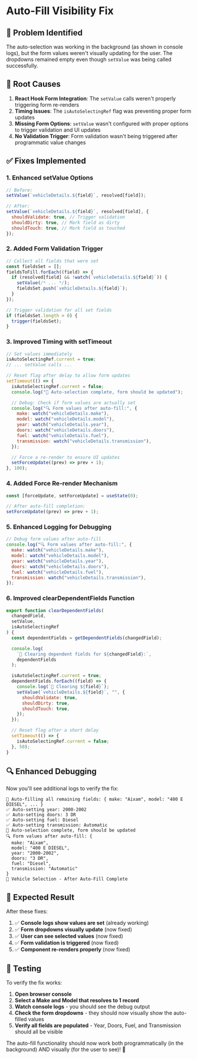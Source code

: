 # Auto-Fill Visibility Fix

## 🐛 Problem Identified

The auto-selection was working in the background (as shown in console logs), but the form values weren't visually updating for the user. The dropdowns remained empty even though `setValue` was being called successfully.

## 🔧 Root Causes

1. **React Hook Form Integration**: The `setValue` calls weren't properly triggering form re-renders
2. **Timing Issues**: The `isAutoSelectingRef` flag was preventing proper form updates
3. **Missing Form Options**: `setValue` wasn't configured with proper options to trigger validation and UI updates
4. **No Validation Trigger**: Form validation wasn't being triggered after programmatic value changes

## ✅ Fixes Implemented

### 1. **Enhanced setValue Options**

```javascript
// Before:
setValue(`vehicleDetails.${field}`, resolved[field]);

// After:
setValue(`vehicleDetails.${field}`, resolved[field], {
  shouldValidate: true, // Trigger validation
  shouldDirty: true, // Mark field as dirty
  shouldTouch: true, // Mark field as touched
});
```

### 2. **Added Form Validation Trigger**

```javascript
// Collect all fields that were set
const fieldsSet = [];
fieldsToFill.forEach((field) => {
  if (resolved[field] && !watch(`vehicleDetails.${field}`)) {
    setValue(/* ... */);
    fieldsSet.push(`vehicleDetails.${field}`);
  }
});

// Trigger validation for all set fields
if (fieldsSet.length > 0) {
  trigger(fieldsSet);
}
```

### 3. **Improved Timing with setTimeout**

```javascript
// Set values immediately
isAutoSelectingRef.current = true;
// ... setValue calls ...

// Reset flag after delay to allow form updates
setTimeout(() => {
  isAutoSelectingRef.current = false;
  console.log("🔄 Auto-selection complete, form should be updated");

  // Debug: Check if form values are actually set
  console.log("🔍 Form values after auto-fill:", {
    make: watch("vehicleDetails.make"),
    model: watch("vehicleDetails.model"),
    year: watch("vehicleDetails.year"),
    doors: watch("vehicleDetails.doors"),
    fuel: watch("vehicleDetails.fuel"),
    transmission: watch("vehicleDetails.transmission"),
  });

  // Force a re-render to ensure UI updates
  setForceUpdate((prev) => prev + 1);
}, 100);
```

### 4. **Added Force Re-render Mechanism**

```javascript
const [forceUpdate, setForceUpdate] = useState(0);

// After auto-fill completion:
setForceUpdate((prev) => prev + 1);
```

### 5. **Enhanced Logging for Debugging**

```javascript
// Debug form values after auto-fill
console.log("🔍 Form values after auto-fill:", {
  make: watch("vehicleDetails.make"),
  model: watch("vehicleDetails.model"),
  year: watch("vehicleDetails.year"),
  doors: watch("vehicleDetails.doors"),
  fuel: watch("vehicleDetails.fuel"),
  transmission: watch("vehicleDetails.transmission"),
});
```

### 6. **Improved clearDependentFields Function**

```javascript
export function clearDependentFields(
  changedField,
  setValue,
  isAutoSelectingRef
) {
  const dependentFields = getDependentFields(changedField);

  console.log(
    `🧹 Clearing dependent fields for ${changedField}:`,
    dependentFields
  );

  isAutoSelectingRef.current = true;
  dependentFields.forEach((field) => {
    console.log(`🧹 Clearing ${field}`);
    setValue(`vehicleDetails.${field}`, "", {
      shouldValidate: true,
      shouldDirty: true,
      shouldTouch: true,
    });
  });

  // Reset flag after a short delay
  setTimeout(() => {
    isAutoSelectingRef.current = false;
  }, 50);
}
```

## 🔍 Enhanced Debugging

Now you'll see additional logs to verify the fix:

```
🎯 Auto-filling all remaining fields: { make: "Aixam", model: "400 E DIESEL", ... }
✅ Auto-setting year: 2000-2002
✅ Auto-setting doors: 3 DR
✅ Auto-setting fuel: Diesel
✅ Auto-setting transmission: Automatic
🔄 Auto-selection complete, form should be updated
🔍 Form values after auto-fill: {
  make: "Aixam",
  model: "400 E DIESEL",
  year: "2000-2002",
  doors: "3 DR",
  fuel: "Diesel",
  transmission: "Automatic"
}
🚗 Vehicle Selection - After Auto-Fill Complete
```

## 🎯 Expected Result

After these fixes:

1. ✅ **Console logs show values are set** (already working)
2. ✅ **Form dropdowns visually update** (now fixed)
3. ✅ **User can see selected values** (now fixed)
4. ✅ **Form validation is triggered** (now fixed)
5. ✅ **Component re-renders properly** (now fixed)

## 🧪 Testing

To verify the fix works:

1. **Open browser console**
2. **Select a Make and Model that resolves to 1 record**
3. **Watch console logs** - you should see the debug output
4. **Check the form dropdowns** - they should now visually show the auto-filled values
5. **Verify all fields are populated** - Year, Doors, Fuel, and Transmission should all be visible

The auto-fill functionality should now work both programmatically (in the background) AND visually (for the user to see)! 🚀
